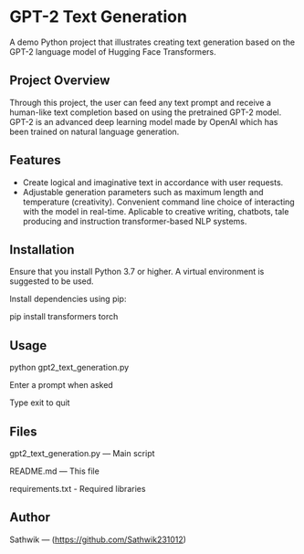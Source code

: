 # GPT-2 Text Generation

A demo Python project that illustrates creating text generation based on the GPT-2 language model of Hugging Face Transformers.

## Project Overview

Through this project, the user can feed any text prompt and receive a human-like text completion based on using the pretrained GPT-2 model. GPT-2 is an advanced deep learning model made by OpenAI which has been trained on natural language generation.

## Features

- Create logical and imaginative text in accordance with user requests.
- Adjustable generation parameters such as maximum length and temperature (creativity).
Convenient command line choice of interacting with the model in real-time.
Aplicable to creative writing, chatbots, tale producing and instruction transformer-based NLP systems.

## Installation

Ensure that you install Python 3.7 or higher. A virtual environment is suggested to be used.

Install dependencies using pip:

pip install transformers torch

## Usage

python gpt2_text_generation.py

Enter a prompt when asked

Type exit to quit

## Files

gpt2_text_generation.py — Main script

README.md — This file

requirements.txt - Required libraries

## Author
Sathwik — (https://github.com/Sathwik231012)
